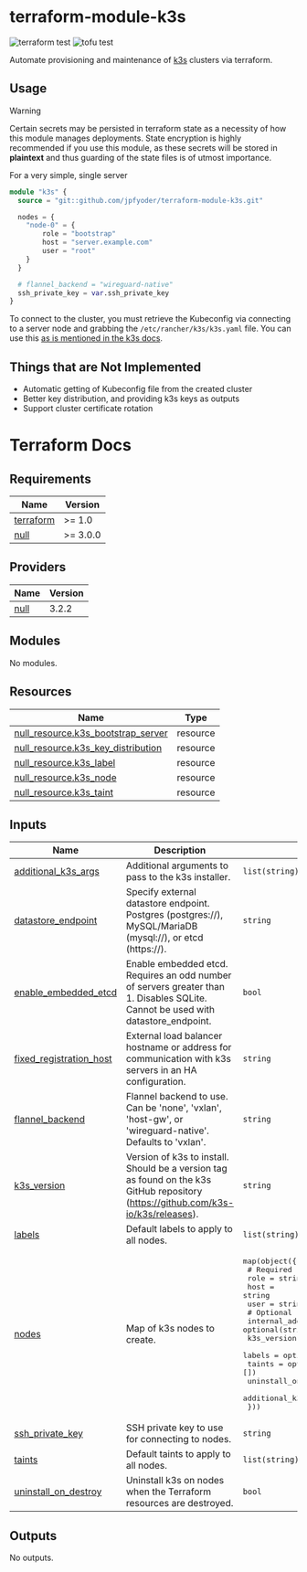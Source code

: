 # terraform-module-k3s
![terraform test](https://github.com/jpfyoder/terraform-module-k3s/actions/workflows/terraform_test.yaml/badge.svg)
![tofu test](https://github.com/jpfyoder/terraform-module-k3s/actions/workflows/tofu_test.yaml/badge.svg)

Automate provisioning and maintenance of [k3s](https://k3s.io/) clusters via terraform.

## Usage
> [!WARNING]
> Certain secrets may be persisted in terraform state as a necessity of how this module manages deployments. State encryption is highly recommended if you use this module, as these secrets will be stored in **plaintext** and thus guarding of the state files is of utmost importance.

For a very simple, single server
```terraform
module "k3s" {
  source = "git::github.com/jpfyoder/terraform-module-k3s.git"

  nodes = {
    "node-0" = {
        role = "bootstrap"
        host = "server.example.com"
        user = "root"
    }
  }

  # flannel_backend = "wireguard-native"
  ssh_private_key = var.ssh_private_key
}
```

To connect to the cluster, you must retrieve the Kubeconfig via connecting to a server node and grabbing the `/etc/rancher/k3s/k3s.yaml` file. You can use this [as is mentioned in the k3s docs](https://docs.k3s.io/cluster-access).

## Things that are Not Implemented

- Automatic getting of Kubeconfig file from the created cluster
- Better key distribution, and providing k3s keys as outputs
- Support cluster certificate rotation

# Terraform Docs

<!-- BEGIN_TF_DOCS -->
## Requirements

| Name | Version |
|------|---------|
| <a name="requirement_terraform"></a> [terraform](#requirement\_terraform) | >= 1.0 |
| <a name="requirement_null"></a> [null](#requirement\_null) | >= 3.0.0 |

## Providers

| Name | Version |
|------|---------|
| <a name="provider_null"></a> [null](#provider\_null) | 3.2.2 |

## Modules

No modules.

## Resources

| Name | Type |
|------|------|
| [null_resource.k3s_bootstrap_server](https://registry.terraform.io/providers/hashicorp/null/latest/docs/resources/resource) | resource |
| [null_resource.k3s_key_distribution](https://registry.terraform.io/providers/hashicorp/null/latest/docs/resources/resource) | resource |
| [null_resource.k3s_label](https://registry.terraform.io/providers/hashicorp/null/latest/docs/resources/resource) | resource |
| [null_resource.k3s_node](https://registry.terraform.io/providers/hashicorp/null/latest/docs/resources/resource) | resource |
| [null_resource.k3s_taint](https://registry.terraform.io/providers/hashicorp/null/latest/docs/resources/resource) | resource |

## Inputs

| Name | Description | Type | Default | Required |
|------|-------------|------|---------|:--------:|
| <a name="input_additional_k3s_args"></a> [additional\_k3s\_args](#input\_additional\_k3s\_args) | Additional arguments to pass to the k3s installer. | `list(string)` | `[]` | no |
| <a name="input_datastore_endpoint"></a> [datastore\_endpoint](#input\_datastore\_endpoint) | Specify external datastore endpoint. Postgres (postgres://), MySQL/MariaDB (mysql://), or etcd (https://). | `string` | `null` | no |
| <a name="input_enable_embedded_etcd"></a> [enable\_embedded\_etcd](#input\_enable\_embedded\_etcd) | Enable embedded etcd. Requires an odd number of servers greater than 1. Disables SQLite. Cannot be used with datastore\_endpoint. | `bool` | `false` | no |
| <a name="input_fixed_registration_host"></a> [fixed\_registration\_host](#input\_fixed\_registration\_host) | External load balancer hostname or address for communication with k3s servers in an HA configuration. | `string` | `null` | no |
| <a name="input_flannel_backend"></a> [flannel\_backend](#input\_flannel\_backend) | Flannel backend to use. Can be 'none', 'vxlan', 'host-gw', or 'wireguard-native'. Defaults to 'vxlan'. | `string` | `null` | no |
| <a name="input_k3s_version"></a> [k3s\_version](#input\_k3s\_version) | Version of k3s to install. Should be a version tag as found on the k3s GitHub repository (https://github.com/k3s-io/k3s/releases). | `string` | `null` | no |
| <a name="input_labels"></a> [labels](#input\_labels) | Default labels to apply to all nodes. | `list(string)` | `[]` | no |
| <a name="input_nodes"></a> [nodes](#input\_nodes) | Map of k3s nodes to create. | <pre>map(object({<br>    # Required<br>    role = string<br>    host = string<br>    user = string<br>    # Optional<br>    internal_address     = optional(string, null)<br>    k3s_version          = optional(string, null)<br>    labels               = optional(list(string), [])<br>    taints               = optional(list(string), [])<br>    uninstall_on_destroy = optional(bool, null)<br>    additional_k3s_args  = optional(list(string), [])<br>  }))</pre> | `{}` | no |
| <a name="input_ssh_private_key"></a> [ssh\_private\_key](#input\_ssh\_private\_key) | SSH private key to use for connecting to nodes. | `string` | `null` | no |
| <a name="input_taints"></a> [taints](#input\_taints) | Default taints to apply to all nodes. | `list(string)` | `[]` | no |
| <a name="input_uninstall_on_destroy"></a> [uninstall\_on\_destroy](#input\_uninstall\_on\_destroy) | Uninstall k3s on nodes when the Terraform resources are destroyed. | `bool` | `true` | no |

## Outputs

No outputs.
<!-- END_TF_DOCS -->
